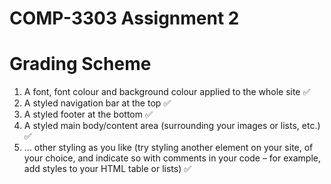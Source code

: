 # COMP-3303 Assignment 2
# Grading Scheme
1. A font, font colour and background colour applied to the whole site ✅
2. A styled navigation bar at the top ✅
3. A styled footer at the bottom ✅
4. A styled main body/content area (surrounding your images or lists, etc.) ✅
5. … other styling as you like (try styling another element on your site, of your choice, and
   indicate so with comments in your code – for example, add styles to your HTML table or
   lists) ✅

